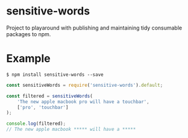 # sensitive-words
Project to playaround with publishing and maintaining tidy consumable packages to npm.

# Example

```shell
$ npm install sensitive-words --save
```

```javascript
const sensitiveWords = require('sensitive-words').default;

const filtered = sensitiveWords(
	'The new apple macbook pro will have a touchbar',
	['pro', 'touchbar']
);

console.log(filtered);
// The new apple macbook ***** will have a *****
```
